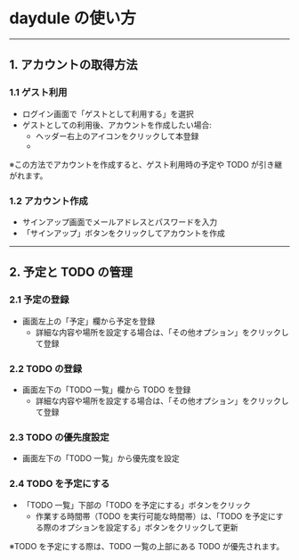 # daydule の使い方

---

## 1. アカウントの取得方法

### 1.1 ゲスト利用

- ログイン画面で「ゲストとして利用する」を選択
- ゲストとしての利用後、アカウントを作成したい場合:
  - ヘッダー右上のアイコンをクリックして本登録
  -

※この方法でアカウントを作成すると、ゲスト利用時の予定や TODO が引き継がれます。

### 1.2 アカウント作成

- サインアップ画面でメールアドレスとパスワードを入力
- 「サインアップ」ボタンをクリックしてアカウントを作成

---

## 2. 予定と TODO の管理

### 2.1 予定の登録

- 画面左上の「予定」欄から予定を登録
  - 詳細な内容や場所を設定する場合は、「その他オプション」をクリックして登録

### 2.2 TODO の登録

- 画面左下の「TODO 一覧」欄から TODO を登録
  - 詳細な内容や場所を設定する場合は、「その他オプション」をクリックして登録

### 2.3 TODO の優先度設定

- 画面左下の「TODO 一覧」から優先度を設定

### 2.4 TODO を予定にする

- 「TODO 一覧」下部の「TODO を予定にする」ボタンをクリック
  - 作業する時間帯（TODO を実行可能な時間帯）は、「TODO を予定にする際のオプションを設定する」ボタンをクリックして更新

※TODO を予定にする際は、TODO 一覧の上部にある TODO が優先されます。
